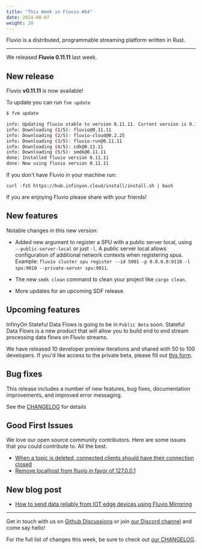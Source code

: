 ```yaml
---
title: "This Week in Fluvio #64"
date: 2024-08-07
weight: 20
---
```

Fluvio is a distributed, programmable streaming platform written in Rust.

---
We released **Fluvio 0.11.11** last week.

## New release
Fluvio **v0.11.11** is now available!

To update you can run `fvm update`

```bash
$ fvm update

info: Updating fluvio stable to version 0.11.11. Current version is 0.11.9.
info: Downloading (1/5): fluvio@0.11.11
info: Downloading (2/5): fluvio-cloud@0.2.25
info: Downloading (3/5): fluvio-run@0.11.11
info: Downloading (4/5): cdk@0.11.11
info: Downloading (5/5): smdk@0.11.11
done: Installed fluvio version 0.11.11
done: Now using fluvio version 0.11.11

```

If you don't have Fluvio in your machine run:

```
curl -fsS https://hub.infinyon.cloud/install/install.sh | bash
```

If you are enjoying Fluvio please share with your friends!

## New features

Notable changes in this new version:

- Added new argument to register a SPU with a public server local, using `--public-server-local`  or just `-l`.  A public server local allows configuration of additional network contexts when registering spus. 
Example:  `fluvio cluster spu register --id 5001 -p 0.0.0.0:9110 -l spu:9010 --private-server spu:9011`.

- The new  `smdk clean`  command to clean your project like `cargo clean`.
- More updates for an upcoming SDF release.

## Upcoming features
InfinyOn Stateful Data Flows is going to be in `Public Beta` soon. Stateful Data Flows is a new product that will allow you to build end to end stream processing data flows on Fluvio streams.

We have released 10 developer preview iterations and shared with 50 to 100 developers. If you'd like access to the private beta, please fill out [this form].

## Bug fixes
This release includes a number of new features, bug fixes, documentation improvements, and improved error messaging.

See the [CHANGELOG] for details

## Good First Issues
We love our open source community contributors. Here are some issues that you could contribute to. All the best.

- [When a topic is deleted, connected clients should have their connection closed]
- [Remove localhost from fluvio in favor of 127.0.0.1]

## New blog post
- [How to send data reliably from IOT edge devices using Fluvio Mirroring]

---

Get in touch with us on [Github Discussions] or join [our Discord channel] and come say hello!

For the full list of changes this week, be sure to check out [our CHANGELOG].

[Fluvio open source]: https://github.com/infinyon/fluvio
[our CHANGELOG]: https://github.com/infinyon/fluvio/blob/master/CHANGELOG.md
[our Discord channel]: https://discordapp.com/invite/bBG2dTz
[Github Discussions]: https://github.com/infinyon/fluvio/discussions

[this form]: https://infinyon.com/request/ss-early-access/
[CHANGELOG]: https://github.com/infinyon/fluvio/blob/v0.11.11/CHANGELOG.md
[When a topic is deleted, connected clients should have their connection closed]: https://github.com/infinyon/fluvio/issues/3836
[Remove localhost from fluvio in favor of 127.0.0.1]: https://github.com/infinyon/fluvio/issues/3866
[How to send data reliably from IOT edge devices using Fluvio Mirroring]: https://infinyon.com/blog/2024/07/use-mirroring-iot/